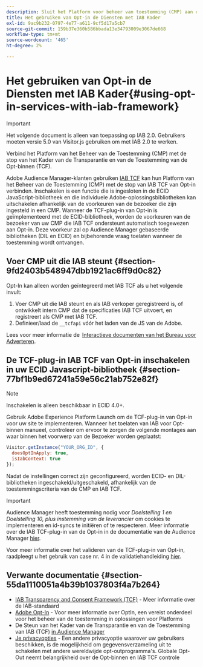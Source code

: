 ```yaml
---
description: Sluit het Platform voor beheer van toestemming (CMP) aan op de plug-in voor Audience Manager van de plug-in Opt-in voor IAB Transparency and Consent Framework (TCF).
title: Het gebruiken van Opt-in de Diensten met IAB Kader
exl-id: 9ac9b232-0797-4e77-a611-9cf5d17a5cb7
source-git-commit: 159b37e360b586bbada13e34793009e3067de668
workflow-type: tm+mt
source-wordcount: '465'
ht-degree: 2%

---
```


# Het gebruiken van Opt-in de Diensten met IAB Kader{#using-opt-in-services-with-iab-framework}

>[!IMPORTANT]
>
>Het volgende document is alleen van toepassing op IAB 2.0. Gebruikers moeten versie 5.0 van Visitor.js gebruiken om met IAB 2.0 te werken.

Verbind het Platform van het Beheer van de Toestemming (CMP) met de stop van het Kader van de Transparantie en van de Toestemming van de Opt-binnen (TCF).

Adobe Audience Manager-klanten gebruiken [IAB TCF](https://iabtechlab.com/standards/gdpr-transparency-and-consent-framework/) kan hun Platform van het Beheer van de Toestemming (CMP) met de stop van IAB TCF van Opt-in verbinden. Inschakelen is een functie die is ingesloten in de ECID JavaScript-bibliotheek en die individuele Adobe-oplossingsbibliotheken kan uitschakelen afhankelijk van de voorkeuren van de bezoeker die zijn ingesteld in een CMP. Wanneer de TCF-plug-in van Opt-in is geïmplementeerd met de ECID-bibliotheek, worden de voorkeuren van de bezoeker van uw CMP die IAB TCF ondersteunt automatisch toegewezen aan Opt-in. Deze voorkeur zal op Audience Manager gebaseerde bibliotheken (DIL en ECID) en bijbehorende vraag toelaten wanneer de toestemming wordt ontvangen.

## Voer CMP uit die IAB steunt {#section-9fd2403b548947dbb1921ac6ff9d0c82}

Opt-In kan alleen worden geïntegreerd met IAB TCF als u het volgende invult:

1. Voer CMP uit die IAB steunt en als IAB verkoper geregistreerd is, of ontwikkelt intern CMP dat de specificaties IAB TCF uitvoert, en registreert als CMP met IAB TCF.
1. Definieer/laad de `__tcfapi` vóór het laden van de JS van de Adobe.

Lees voor meer informatie de  [Interactieve documenten van het Bureau voor Adverteren](https://github.com/InteractiveAdvertisingBureau/GDPR-Transparency-and-Consent-Framework/blob/master/TCFv2/TCF-Implementation-Guidelines.md).

## De TCF-plug-in IAB TCF van Opt-in inschakelen in uw ECID Javascript-bibliotheek {#section-77bf1b9ed67241a59e56c21ab752e82f}

>[!NOTE]
>
>Inschakelen is alleen beschikbaar in ECID 4.0+.

Gebruik Adobe Experience Platform Launch om de TCF-plug-in van Opt-in voor uw site te implementeren. Wanneer het toelaten van IAB voor Opt-binnen manueel, controleer om ervoor te zorgen de volgende montages aan waar binnen het voorwerp van de Bezoeker worden geplaatst:

```javascript
Visitor.getInstance("YOUR_ORG_ID", {  
  doesOptInApply: true,
  isIabContext: true
});
```

Nadat de instellingen correct zijn geconfigureerd, worden ECID- en DIL-bibliotheken ingeschakeld/uitgeschakeld, afhankelijk van de toestemmingscriteria van de CMP en IAB TCF.

>[!IMPORTANT]
>
>Audience Manager heeft toestemming nodig voor *Doelstelling 1 en Doelstelling 10, plus instemming van de leverancier* om cookies te implementeren en id-syncs te initiëren of te respecteren. Meer informatie over de IAB TCF-plug-in van de Opt-in in de documentatie van de Audience Manager [hier](https://experienceleague.adobe.com/docs/audience-manager/user-guide/overview/data-privacy/consent-management/aam-iab-plugin.html).

Voor meer informatie over het valideren van de TCF-plug-in van Opt-in, raadpleegt u het gebruik van case nr. 4 in de validatiehandleiding [hier](../../implementation-guides/opt-in-service/testing-optin-and-iab-plugin.md#section-ca5c6f92fbdf4fd29b4acb6b644efbd0).

## Verwante documentatie {#section-55da1110051a4b39b1037803f4a7b264}

* [IAB Transparency and Consent Framework (TCF)](https://iabtechlab.com/standards/gdpr-transparency-and-consent-framework/) - Meer informatie over de IAB-standaard
* [Adobe Opt-In](../../implementation-guides/opt-in-service/optin-overview.md#concept-f9b5db0d27a245fbadd3e19162319360) - Voor meer informatie over OptIn, een vereist onderdeel voor het beheer van de toestemming in oplossingen voor Platforms
* De Steun van het Kader van de Transparantie en van de Toestemming van IAB (TCF) [in Audience Manager](https://experienceleague.adobe.com/docs/audience-manager/user-guide/overview/data-privacy/consent-management/aam-iab-plugin.html)
* [Je privacyopties](https://www.adobe.com/nl/privacy/opt-out.html#customeruse) - Een andere privacyoptie waarover uw gebruikers beschikken, is de mogelijkheid om gegevensverzameling uit te schakelen met andere wereldwijde opt-outprogramma&#39;s. Globale Opt-Out neemt belangrijkheid over de Opt-binnen en IAB TCF controle
